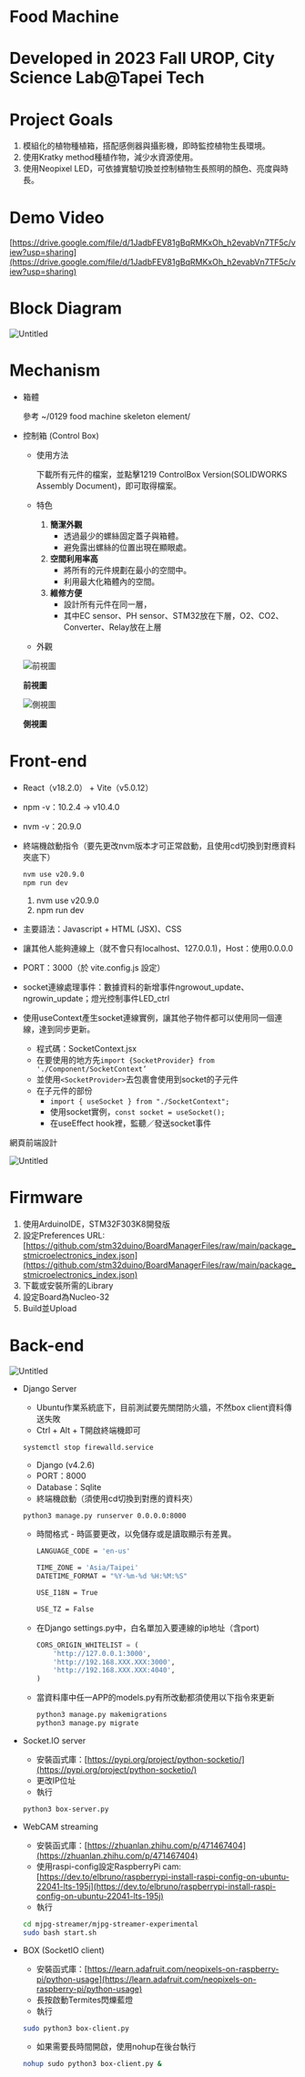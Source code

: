 # Food Machine

# Developed in 2023 Fall UROP, City Science Lab@Tapei Tech

# Project Goals

1. 模組化的植物種植箱，搭配感側器與攝影機，即時監控植物生長環境。
2. 使用Kratky method種植作物，減少水資源使用。
3. 使用Neopixel LED，可依據實驗切換並控制植物生長照明的顏色、亮度與時長。

# Demo Video

[https://drive.google.com/file/d/1JadbFEV81gBqRMKxOh_h2evabVn7TF5c/view?usp=sharing](https://drive.google.com/file/d/1JadbFEV81gBqRMKxOh_h2evabVn7TF5c/view?usp=sharing)

# Block Diagram

![Untitled](Food%20Machine%200e840244ae894fa3ad3ab767d4a71af0/Untitled.png)

# Mechanism

- 箱體
    
    參考 ~/0129 food machine skeleton element/
    
- 控制箱 (Control Box)
    - 使用方法
        
        下載所有元件的檔案，並點擊1219 ControlBox Version(SOLIDWORKS Assembly Document)，即可取得檔案。
        
    - 特色
        1. **簡潔外觀**
            - 透過最少的螺絲固定蓋子與箱體。
            - 避免露出螺絲的位置出現在顯眼處。
        2. **空間利用率高**
            - 將所有的元件規劃在最小的空間中。
            - 利用最大化箱體內的空間。
        3. **維修方便**
            - 設計所有元件在同一層，
            - 其中EC sensor、PH sensor、STM32放在下層，O2、CO2、Converter、Relay放在上層
    - 外觀
    
    ![**前視圖**](Food%20Machine%200e840244ae894fa3ad3ab767d4a71af0/Untitled%201.png)
    
    **前視圖**
    
    ![ **側視圖**](Food%20Machine%200e840244ae894fa3ad3ab767d4a71af0/Untitled%202.png)
    
     **側視圖**
    

# Front-end

- React（v18.2.0） + Vite（v5.0.12）
- npm -v：10.2.4 → v10.4.0
- nvm -v：20.9.0
- 終端機啟動指令（要先更改nvm版本才可正常啟動，且使用cd切換到對應資料夾底下）
    
    ```bash
    nvm use v20.9.0
    npm run dev
    ```
    
    1. nvm use v20.9.0
    2. npm run dev
- 主要語法：Javascript + HTML (JSX)、CSS
- 讓其他人能夠連線上（就不會只有localhost、127.0.0.1)，Host：使用0.0.0.0
- PORT：3000（於 vite.config.js 設定）
- socket連線處理事件：數據資料的新增事件ngrowout_update、ngrowin_update；燈光控制事件LED_ctrl
- 使用useContext產生socket連線實例，讓其他子物件都可以使用同一個連線，達到同步更新。
    - 程式碼：SocketContext.jsx
    - 在要使用的地方先`import {SocketProvider} from './Component/SocketContext’`
    - 並使用`<SocketProvider>`去包裹會使用到socket的子元件
    - 在子元件的部份
        - `import { useSocket } from "./SocketContext";`
        - 使用socket實例，`const socket = useSocket();`
        - 在useEffect hook裡，監聽／發送socket事件

網頁前端設計

![Untitled](Food%20Machine%200e840244ae894fa3ad3ab767d4a71af0/Untitled.gif)

# Firmware

1. 使用ArduinoIDE，STM32F303K8開發版
2. 設定Preferences URL: [https://github.com/stm32duino/BoardManagerFiles/raw/main/package_stmicroelectronics_index.json](https://github.com/stm32duino/BoardManagerFiles/raw/main/package_stmicroelectronics_index.json)
3. 下載或安裝所需的Library
4. 設定Board為Nucleo-32
5. Build並Upload

# Back-end

![Untitled](Food%20Machine%200e840244ae894fa3ad3ab767d4a71af0/Untitled%203.png)

- Django Server
    - Ubuntu作業系統底下，目前測試要先關閉防火牆，不然box client資料傳送失敗
    - Ctrl + Alt + T開啟終端機即可
    
    ```bash
    systemctl stop firewalld.service
    ```
    
    - Django (v4.2.6)
    - PORT：8000
    - Database：Sqlite
    - 終端機啟動（須使用cd切換到對應的資料夾）
    
    ```bash
    python3 manage.py runserver 0.0.0.0:8000
    ```
    
    - 時間格式 - 時區要更改，以免儲存或是讀取顯示有差異。
        
        ```bash
        LANGUAGE_CODE = 'en-us'
        
        TIME_ZONE = 'Asia/Taipei'
        DATETIME_FORMAT = "%Y-%m-%d %H:%M:%S"
        
        USE_I18N = True
        
        USE_TZ = False
        ```
        
    - 在Django settings.py中，白名單加入要連線的ip地址（含port)
        
        ```python
        CORS_ORIGIN_WHITELIST = (
            'http://127.0.0.1:3000',
            'http://192.168.XXX.XXX:3000',
            'http://192.168.XXX.XXX:4040',
        )
        ```
        
    - 當資料庫中任一APP的models.py有所改動都須使用以下指令來更新
        
        ```bash
        python3 manage.py makemigrations
        python3 manage.py migrate
        ```
        
- Socket.IO server
    - 安裝函式庫：[https://pypi.org/project/python-socketio/](https://pypi.org/project/python-socketio/)
    - 更改IP位址
    - 執行
    
    ```bash
    python3 box-server.py
    ```
    
- WebCAM streaming
    - 安裝函式庫：[https://zhuanlan.zhihu.com/p/471467404](https://zhuanlan.zhihu.com/p/471467404)
    - 使用raspi-config設定RaspberryPi cam: [https://dev.to/elbruno/raspberrypi-install-raspi-config-on-ubuntu-22041-lts-195j](https://dev.to/elbruno/raspberrypi-install-raspi-config-on-ubuntu-22041-lts-195j)
    - 執行
    
    ```bash
    cd mjpg-streamer/mjpg-streamer-experimental
    sudo bash start.sh
    ```
    
- BOX (SocketIO client)
    - 安裝函式庫：[https://learn.adafruit.com/neopixels-on-raspberry-pi/python-usage](https://learn.adafruit.com/neopixels-on-raspberry-pi/python-usage)
    - 長按啟動Termites閃爍藍燈
    - 執行
    
    ```bash
    sudo python3 box-client.py
    ```
    
    - 如果需要長時間開啟，使用nohup在後台執行
    
    ```bash
    nohup sudo python3 box-client.py &
    ```